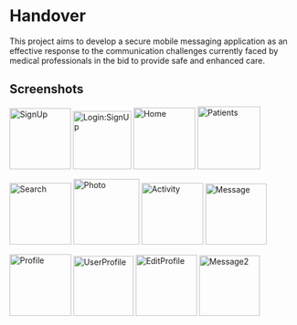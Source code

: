 # Handover

This project aims to develop a secure mobile messaging application as an effective response to the communication challenges currently faced by medical professionals in the bid to provide safe and enhanced care.

## Screenshots
<img width="107" alt="SignUp" src="https://user-images.githubusercontent.com/59027997/81581467-afb5c180-93a6-11ea-8386-4fada975457a.png"> <img width="102" alt="Login:SignUp" src="https://user-images.githubusercontent.com/59027997/81581068-21d9d680-93a6-11ea-82e3-fa2c3908162c.png"> <img width="108" alt="Home" src="https://user-images.githubusercontent.com/59027997/81581622-e2f85080-93a6-11ea-9d29-0c63517a390a.png"> <img width="110" alt="Patients" src="https://user-images.githubusercontent.com/59027997/81582313-ce688800-93a7-11ea-85bd-3a7e268d226e.png">

<img width="108" alt="Search" src="https://user-images.githubusercontent.com/59027997/81582552-1687aa80-93a8-11ea-9eb3-63d5a75021fb.png"> <img width="115" alt="Photo" src="https://user-images.githubusercontent.com/59027997/81582700-3cad4a80-93a8-11ea-8184-079dd4deea22.png"> <img width="108" alt="Activity" src="https://user-images.githubusercontent.com/59027997/81582809-5d75a000-93a8-11ea-9434-ae6b85768a5c.png"> <img width="107" alt="Message" src="https://user-images.githubusercontent.com/59027997/81583253-03c1a580-93a9-11ea-99f8-4b81049edddb.png">

<img width="108" alt="Profile" src="https://user-images.githubusercontent.com/59027997/81582919-85650380-93a8-11ea-9c65-f53f7076f52d.png"> <img width="105" alt="UserProfile" src="https://user-images.githubusercontent.com/59027997/81582999-a2013b80-93a8-11ea-80a0-c2523919b4d8.png"> <img width="107" alt="EditProfile" src="https://user-images.githubusercontent.com/59027997/81583089-be04dd00-93a8-11ea-8406-5d6dc36f1460.png"> <img width="106" alt="Message2" src="https://user-images.githubusercontent.com/59027997/81583609-82b6de00-93a9-11ea-9281-866f5818ed21.png">

